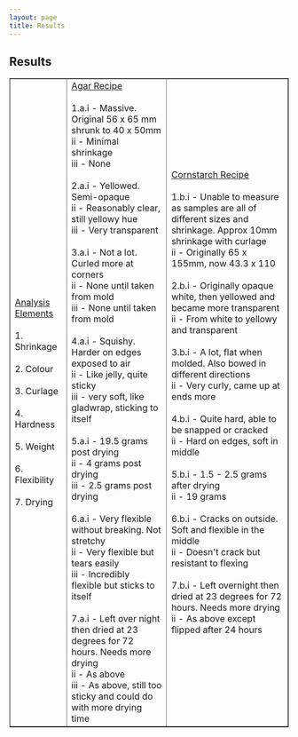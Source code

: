 ```yaml
---
layout: page
title: Results
---
```

## Results

<table width="750" border="1" cellpadding="5">

<tr>

<td align="left" valign="left">
<u> Analysis Elements </u>
<br />
<br />
1. Shrinkage
<br />
<br />
2. Colour
<br />
<br />
3. Curlage
<br />
<br />
4. Hardness
<br />
<br />
5. Weight
<br />
<br />
6. Flexibility
<br />
<br />
7. Drying
</td>

<td align="left" valign="left">
<u> Agar Recipe </u>
<br />
<br />
1.a.i -  Massive. Original 56 x 65 mm shrunk to 40 x 50mm
<br />
    ii - Minimal shrinkage
<br />
    iii - None
<br />
<br />
2.a.i - Yellowed. Semi-opaque
<br />
    ii - Reasonably clear, still yellowy hue
<br />
    iii - Very transparent
<br />
<br />
3.a.i - Not a lot. Curled more at corners
<br />
    ii - None until taken from mold
<br />
    iii - None until taken from mold
<br />
<br />
4.a.i - Squishy. Harder on edges exposed to air
<br />
    ii - Like jelly, quite sticky
<br />
    iii - very soft, like gladwrap, sticking to itself
<br />
<br />
5.a.i - 19.5 grams post drying
<br />
    ii - 4 grams post drying
<br />
    iii - 2.5 grams post drying
<br />
<br />
6.a.i - Very flexible without breaking. Not stretchy
<br />
    ii - Very flexible but tears easily
<br />
    iii - Incredibly flexible but sticks to itself
<br />
<br />
7.a.i - Left over night then dried at 23 degrees for 72 hours. Needs more drying
<br />
    ii - As above
<br />
    iii - As above, still too sticky and could do with more drying time
</td>

<td align="left" valign="left">
<u> Cornstarch Recipe </u>
<br />
<br />
1.b.i - Unable to measure as samples are all of different sizes and shrinkage. Approx 10mm shrinkage with curlage
<br />
    ii - Originally 65 x 155mm, now 43.3 x 110
<br />
<br />
2.b.i - Originally opaque white, then yellowed and became more transparent
<br />
    ii - From white to yellowy and transparent 
<br />
<br />
3.b.i - A lot, flat when molded. Also bowed in different directions
<br />
    ii - Very curly, came up at ends more
<br />
<br />
4.b.i - Quite hard, able to be snapped or cracked
<br />
    ii - Hard on edges, soft in middle
<br />
<br />
5.b.i - 1.5 - 2.5 grams after drying
<br />
    ii - 19 grams
<br />
<br />
6.b.i - Cracks on outside. Soft and flexible in the middle
<br />
    ii - Doesn't crack but resistant to flexing
<br />
<br />
7.b.i - Left overnight then dried at 23 degrees for 72 hours. Needs more drying
<br />
    ii - As above except flipped after 24 hours
</td>

</tr>

</table>



